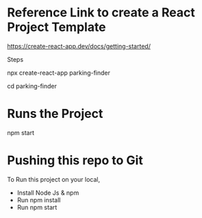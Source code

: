 # Reference Link to create a React Project Template
https://create-react-app.dev/docs/getting-started/

Steps 

npx create-react-app parking-finder

cd parking-finder

# Runs the Project
npm start


# Pushing this repo to Git
To Run this project on your local,
- Install Node Js & npm
- Run 
npm install
- Run 
npm start 

